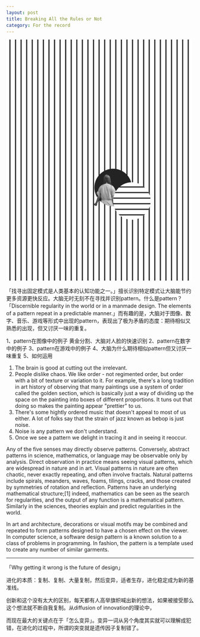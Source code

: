 ```yaml
---
layout: post
title: Breaking All the Rules or Not
category: For the record
---
```


![set](/images/breaking.jpg "Breaking all the rules")

「找寻出固定模式是人类基本的认知功能之一。」擅长识别特定模式让大脑能节约更多资源更快反应。大脑无时无刻不在寻找并识别pattern。什么是pattern？「Discernible regularity in the world or in a manmade design. The elements of a pattern repeat in a predictable manner.」而有趣的是，大脑对于图像、数字、音乐、游戏等形式中出现的pattern，表现出了极为矛盾的态度：期待相似又熟悉的出现，但又讨厌一味的重复。


1、pattern在图像中的例子
	黄金分割、大脑对人脸的快速识别
2、pattern在数字中的例子
3、pattern在游戏中的例子
4、大脑为什么期待相似pattern但又讨厌一味重复
5、如何运用

1. The brain is good at cutting out the irrelevant.
2. People dislike chaos. We like order - not regimented order, but order with a bit of texture or variation to it. For example, there's a long tradition in art history of observing that many paintings use a system of order called the golden section, which is basically just a way of dividing up the space on the painting into boxes of different proportions. It tuns out that doing so makes the painting appear "prettier" to us.
3. There's some hightly ordered music that doesn't appeal to most of us either. A lot of folks say that the strain of jazz known as bebop is just noise.
4. Noise is any pattern we don't understand.
5. Once we see a pattern we delight in tracing it and in seeing it reoccur.



Any of the five senses may directly observe patterns. Conversely, abstract patterns in science, mathematics, or language may be observable only by analysis. Direct observation in practice means seeing visual patterns, which are widespread in nature and in art. Visual patterns in nature are often chaotic, never exactly repeating, and often involve fractals. Natural patterns include spirals, meanders, waves, foams, tilings, cracks, and those created by symmetries of rotation and reflection. Patterns have an underlying mathematical structure;[1] indeed, mathematics can be seen as the search for regularities, and the output of any function is a mathematical pattern. Similarly in the sciences, theories explain and predict regularities in the world.

In art and architecture, decorations or visual motifs may be combined and repeated to form patterns designed to have a chosen effect on the viewer. In computer science, a software design pattern is a known solution to a class of problems in programming. In fashion, the pattern is a template used to create any number of similar garments.  

----

「Why getting it wrong is the future of design」

进化的本质：复制、复制、大量复制，然后变异，适者生存，进化稳定成为新的基准线。

创新和这个没有太大的区别，每天都有人高举旗帜喊出新的想法，如果被接受那么这个想法就不断自我复制。从diffusion of innovation的理论中，

而现在最大的关键点在于「怎么变异」。变异一词从另个角度其实就可以理解成犯错，在进化的过程中，所谓的突变就是遗传因子复制错了。

 



















